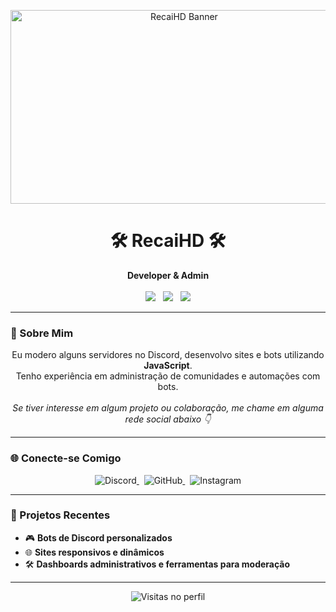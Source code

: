<!-- README.md estilizado -->
<p align="center">
  <img src="https://i.postimg.cc/13PwTKjJ/did-a-frieren-screenshot-redraw-v0-9dgb7aehdjnc1.webp" width="540" height="310" alt="RecaiHD Banner"/>
</p>

<h1 align="center">🛠️ RecaiHD 🛠️</h1>

<p align="center">
  <strong>Developer & Admin</strong><br><br>

  <img src="https://img.shields.io/badge/JavaScript-F7DF1E?style=for-the-badge&logo=javascript&logoColor=black" />
  &nbsp;
  <img src="https://img.shields.io/badge/HTML-E34F26?style=for-the-badge&logo=html5&logoColor=white" />
  &nbsp;
  <img src="https://img.shields.io/badge/CSS-1572B6?style=for-the-badge&logo=css3&logoColor=white" />
</p>

---

### 🧠 Sobre Mim

<p align="center">
  Eu modero alguns servidores no Discord, desenvolvo sites e bots utilizando <strong>JavaScript</strong>.<br>
  Tenho experiência em administração de comunidades e automações com bots.<br><br>
  <em>Se tiver interesse em algum projeto ou colaboração, me chame em alguma rede social abaixo 👇</em>
</p>

---

### 🌐 Conecte-se Comigo

<p align="center">
  <a href="htps://discord.com/users/seu_id_aqui" target="_blank" rel="noopener noreferrer">
    <span style="display: inline-block;">
      <img src="https://img.shields.io/badge/Discord-5865F2?style=for-the-badge&logo=discord&logoColor=white" alt="Discord"/>
    </span>
  </a>
  &nbsp;
  <a href="https://github.com/RecaiHD" target="_blank" rel="noopener noreferrer">
    <span style="display: inline-block;">
      <img src="https://img.shields.io/badge/GitHub-000?style=for-the-badge&logo=github&logoColor=white" alt="GitHub"/>
    </span>
  </a>
  &nbsp;
  <a href="https://instagram.com/seu_usuario" target="_blank" rel="noopener noreferrer">
    <span style="display: inline-block;">
      <img src="https://img.shields.io/badge/Instagram-E1306C?style=for-the-badge&logo=instagram&logoColor=white" alt="Instagram"/>
    </span>
  </a>
</p>



---

### 🚀 Projetos Recentes

- 🎮 **Bots de Discord personalizados**
- 🌐 **Sites responsivos e dinâmicos**
- 🛠️ **Dashboards administrativos e ferramentas para moderação**

---

<p align="center">
  <img src="https://komarev.com/ghpvc/?username=RecaiHD&style=flat-square&color=blue" alt="Visitas no perfil"/>
</p>
